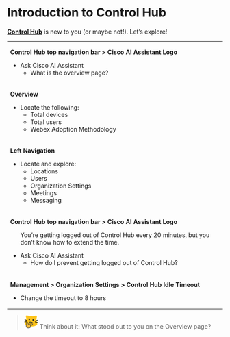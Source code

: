 # Introduction to Control Hub
[**Control Hub**](http://admin.webex.com/) is new to you (or maybe not!). Let’s explore!

<table><tbody><tr><td><p><strong>Control Hub top navigation bar &gt; Cisco AI Assistant Logo</strong></p><ul><li>Ask Cisco AI Assistant<ul><li>What is the overview page?</li></ul></li></ul></td><th></th></tr><tr><td><p><strong>Overview</strong></p><ul><li>Locate the following:<ul><li>Total devices</li><li>Total users</li><li>Webex Adoption Methodology</li></ul></li></ul></td><td></td></tr><tr><td><p><strong>Left Navigation</strong></p><ul><li>Locate and explore:<ul><li>Locations</li><li>Users</li><li>Organization Settings</li><li>Meetings</li><li>Messaging</li></ul></li></ul></td><td></td></tr><tr><td><p><strong>Control Hub top navigation bar &gt; Cisco AI Assistant Logo</strong></p><ul>You’re getting logged out of Control Hub every 20 minutes, but you don’t know how to extend the time.</p><li>Ask Cisco AI Assistant<ul><li>How do I prevent getting logged out of Control Hub?</li></ul></li></ul></td></tr><tr><td><p><strong>Management &gt; Organization Settings &gt; Control Hub Idle Timeout</strong></p><ul><li>Change the timeout to 8 hours</li></ul></td><td></td></tr></tbody></table>



>![Think About It](template_assets/thinkingcat.png) Think about it: What stood out to you on the Overview page?

